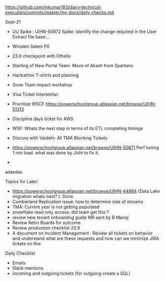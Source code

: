https://github.com/mkumar183/diary-technical-execution/commits/master/my-docs/daily-checks.md

Sept-21
- UU Spike : UIHN-50872 Spike: Identify the change required in the User Extract file base…
- Winsten Salem P0 
- 23.9 checkpoint with Othello 
- Starting of New Portal Team. Move of Akash from Spartans. 
- Hackathon T-shirts and planning 
- Grow Team impact workshop 
- Visa Ticket 
Interstellar: 
- Prioritize WSCF https://powerschoolgroup.atlassian.net/browse/UIHN-51313
- Discipline days ticket for AWS 
- WSF: Whats the next step in terms of its ETL completing timings 

- Discuss with Vaidehi: All TMA Blocking Tickets 

- https://powerschoolgroup.atlassian.net/browse/UIHN-50871 Perf tuning 1 min load. what was done by Jishi to fix it. 
- 
adasdas

Topics for Later: 
- https://powerschoolgroup.atlassian.net/browse/UIHN-44864 (Data Lake migration whats next? ): Done 
- Cumberland Replication issue: how to determine size of streams 
- TMA: Current year is not getting populated 
- snowflake read only access: did team get this ? 
- review new tenant onboarding guide MR sent by B Manoj 
- Review Retro Boards for outcome 
- Review production checklist 23.9 
- A document on Incident Management : Review all tickets on behavior and understand what are these requests and how can we minimize JIRA tickets on this 


Daily Checklist 
- Emails
- Slack mentions 
- incoming and outgoing tickets (for outgoing create a SQL)
